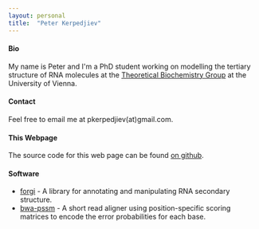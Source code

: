 ```yaml
---
layout: personal
title:  "Peter Kerpedjiev"
---
```


#### Bio ####

My name is Peter and I'm a PhD student working on modelling the tertiary structure of RNA molecules at the [Theoretical Biochemistry Group](http://www.tbi.univie.ac.at) at the University of Vienna. 

#### Contact ####

Feel free to email me at pkerpedjiev(at)gmail.com.

#### This Webpage ####

The source code for this web page can be found [on github](https://github.com/pkerpedjiev/emptypipes).

#### Software ####

* [forgi](http://www.tbi.univie.ac.at/~pkerp/forgi) - A library for annotating and manipulating RNA secondary structure.
* [bwa-pssm](http://bwa-pssm.binf.ku.dk/) - A short read aligner using position-specific scoring matrices to encode the error probabilities for each base.
